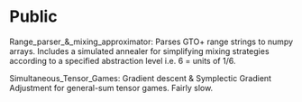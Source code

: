 # Public
Range_parser_&_mixing_approximator: Parses GTO+ range strings to numpy arrays. Includes a simulated annealer for simplifying mixing strategies according to a specified abstraction level i.e. 6 = units of 1/6.

Simultaneous_Tensor_Games: Gradient descent & Symplectic Gradient Adjustment for general-sum tensor games. Fairly slow.

